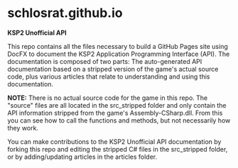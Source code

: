 # schlosrat.github.io
**KSP2 Unofficial API**

This repo contains all the files necessary to build a GitHub Pages site using DocFX to document the KSP2 Application Programming Interface (API). The documentation is composed of two parts: The auto-generated API documentation based on a stripped version of the game's actual source code, plus various articles that relate to understanding and using this documentation.

**NOTE:** There is no actual source code for the game in this repo. The "source" files are all located in the src_stripped folder and only contain the API information stripped from the game's Assembly-CSharp.dll. From this you can see how to call the functions and methods, but not necessarily how they work.

You can make contributions to the KSP2 Unofficial API documentation by forking this repo and editing the stripped C# files in the src_stripped folder, or by adding/updating articles in the articles folder.
